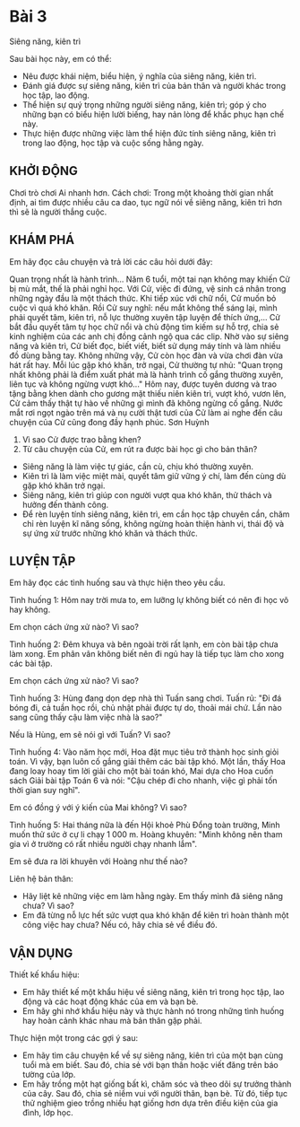 # Bài 3
Siêng năng, kiên trì

Sau bài học này, em có thể:
* Nêu được khái niệm, biểu hiện, ý nghĩa của siêng năng, kiên trì.
* Đánh giá được sự siêng năng, kiên trì của bản thân và người khác trong học tập, lao động.
* Thể hiện sự quý trọng những người siêng năng, kiên trì; góp ý cho những bạn có biểu hiện lười biếng, hay nản lòng để khắc phục hạn chế này.
* Thực hiện được những việc làm thể hiện đức tính siêng năng, kiên trì trong lao động, học tập và cuộc sống hằng ngày.

## KHỞI ĐỘNG
Chơi trò chơi Ai nhanh hơn.
Cách chơi: Trong một khoảng thời gian nhất định, ai tìm được nhiều câu ca dao, tục ngữ nói về siêng năng, kiên trì hơn thì sẽ là người thắng cuộc.

## KHÁM PHÁ
Em hãy đọc câu chuyện và trả lời các câu hỏi dưới đây:

Quan trọng nhất là hành trình...
Năm 6 tuổi, một tai nạn không may khiến Cử bị mù mắt, thế là phải nghỉ học. Với Cử, việc đi đứng, vệ sinh cá nhân trong những ngày đầu là một thách thức. Khi tiếp xúc với chữ nổi, Cử muốn bỏ cuộc vì quá khó khăn. Rồi Cử suy nghĩ: nếu mắt không thể sáng lại, mình phải quyết tâm, kiên trì, nỗ lực thường xuyên tập luyện để thích ứng,...
Cử bắt đầu quyết tâm tự học chữ nổi và chủ động tìm kiếm sự hỗ trợ, chia sẻ kinh nghiệm của các anh chị đồng cảnh ngộ qua các clip. Nhờ vào sự siêng năng và kiên trì, Cử biết đọc, biết viết, biết sử dụng máy tính và làm nhiều đồ dùng bằng tay. Không những vậy, Cử còn học đàn và vừa chơi đàn vừa hát rất hay. Mỗi lúc gặp khó khăn, trở ngại, Cử thường tự nhủ: "Quan trọng nhất không phải là điểm xuất phát mà là hành trình cố gắng thường xuyên, liên tục và không ngừng vượt khó..."
Hôm nay, được tuyên dương và trao tặng bằng khen dành cho gương mặt thiếu niên kiên trì, vượt khó, vươn lên, Cử cảm thấy thật tự hào về những gì mình đã không ngừng cố gắng. Nước mắt rơi ngọt ngào trên má và nụ cười thật tươi của Cử làm ai nghe đến câu chuyện của Cử cũng đong đầy hạnh phúc.
Sơn Huỳnh

1. Vì sao Cử được trao bằng khen?
2. Từ câu chuyện của Cử, em rút ra được bài học gì cho bản thân?

- Siêng năng là làm việc tự giác, cần cù, chịu khó thường xuyên.
- Kiên trì là làm việc miệt mài, quyết tâm giữ vững ý chí, làm đến cùng dù gặp khó khăn trở ngại.
- Siêng năng, kiên trì giúp con người vượt qua khó khăn, thử thách và hưởng đến thành công.
- Để rèn luyện tính siêng năng, kiên trì, em cần học tập chuyên cần, chăm chỉ rèn luyện kĩ năng sống, không ngừng hoàn thiện hành vi, thái độ và sự ứng xử trước những khó khăn và thách thức.

## LUYỆN TẬP
Em hãy đọc các tình huống sau và thực hiện theo yêu cầu.

Tình huống 1:
Hôm nay trời mưa to, em lưỡng lự không biết có nên đi học võ hay không.

Em chọn cách ứng xử nào? Vì sao?

Tình huống 2:
Đêm khuya và bên ngoài trời rất lạnh, em còn bài tập chưa làm xong. Em phân vân không biết nên đi ngủ hay là tiếp tục làm cho xong các bài tập.

Em chọn cách ứng xử nào? Vì sao?

Tình huống 3:
Hùng đang dọn dẹp nhà thì Tuấn sang chơi. Tuấn rủ: "Đi đá bóng đi, cả tuần học rồi, chủ nhật phải được tự do, thoải mái chứ. Lần nào sang cũng thấy cậu làm việc nhà là sao?"

Nếu là Hùng, em sẽ nói gì với Tuấn? Vì sao?

Tình huống 4:
Vào năm học mới, Hoa đặt mục tiêu trở thành học sinh giỏi toán. Vì vậy, bạn luôn cố gắng giải thêm các bài tập khó. Một lần, thấy Hoa đang loay hoay tìm lời giải cho một bài toán khó, Mai dựa cho Hoa cuốn sách Giải bài tập Toán 6 và nói: "Cậu chép đi cho nhanh, việc gì phải tốn thời gian suy nghĩ".

Em có đồng ý với ý kiến của Mai không? Vì sao?

Tình huống 5:
Hai tháng nữa là đến Hội khoẻ Phù Đổng toàn trường, Minh muốn thử sức ở cự li chạy 1 000 m. Hoàng khuyên: "Minh không nên tham gia vì ở trường có rất nhiều người chạy nhanh lắm".

Em sẽ đưa ra lời khuyên với Hoàng như thế nào?

Liên hệ bản thân:
- Hãy liệt kê những việc em làm hằng ngày. Em thấy mình đã siêng năng chưa? Vì sao?
- Em đã từng nỗ lực hết sức vượt qua khó khăn để kiên trì hoàn thành một công việc hay chưa? Nếu có, hãy chia sẻ về điều đó.

## VẬN DỤNG
Thiết kế khẩu hiệu:
- Em hãy thiết kế một khẩu hiệu về siêng năng, kiên trì trong học tập, lao động và các hoạt động khác của em và bạn bè.
- Em hãy ghi nhớ khẩu hiệu này và thực hành nó trong những tình huống hay hoàn cảnh khác nhau mà bản thân gặp phải.

Thực hiện một trong các gợi ý sau:
- Em hãy tìm câu chuyện kể về sự siêng năng, kiên trì của một bạn cùng tuổi mà em biết. Sau đó, chia sẻ với bạn thân hoặc viết đăng trên báo tường của lớp.
- Em hãy trồng một hạt giống bất kì, chăm sóc và theo dõi sự trưởng thành của cây. Sau đó, chia sẻ niềm vui với người thân, bạn bè. Từ đó, tiếp tục thử nghiệm gieo trồng nhiều hạt giống hơn dựa trên điều kiện của gia đình, lớp học.
